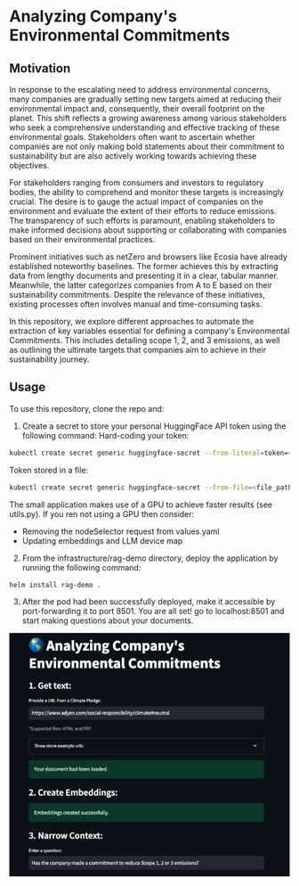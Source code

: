 # Analyzing Company's Environmental Commitments

## Motivation
In response to the escalating need to address environmental concerns, many companies are gradually setting new targets 
aimed at reducing their environmental impact and, consequently, their overall footprint on the planet. 
This shift reflects a growing awareness among various stakeholders who seek a comprehensive understanding and effective 
tracking of these environmental goals. Stakeholders often want to ascertain whether companies are not only making bold 
statements about their commitment to sustainability but are also actively working towards achieving these objectives.

For stakeholders ranging from consumers and investors to regulatory bodies, the ability to comprehend and monitor these 
targets is increasingly crucial. The desire is to gauge the actual impact of companies on the environment and evaluate
the extent of their efforts to reduce emissions. The transparency of such efforts is paramount, enabling stakeholders to
make informed decisions about supporting or collaborating with companies based on their environmental practices.

Prominent initiatives such as netZero and browsers like Ecosia have already established noteworthy baselines. The former 
achieves this by extracting data from lengthy documents and presenting it in a clear, tabular manner. Meanwhile, the latter 
categorizes companies from A to E based on their sustainability commitments. Despite the relevance of these initiatives, 
existing processes often involves manual and time-consuming tasks.

In this repository, we explore different approaches to automate the extraction of key variables essential for defining 
a company's Environmental Commitments. This includes detailing scope 1, 2, and 3 emissions, as well as outlining the
ultimate targets that companies aim to achieve in their sustainability journey.

## Usage
To use this repository, clone the repo and:
1. Create a secret to store your personal HuggingFace API token using the following command:
Hard-coding your token:
```bash
kubectl create secret generic huggingface-secret --from-literal=token=<your_token_here>
```
Token stored in a file:
```bash
kubectl create secret generic huggingface-secret --from-file=<file_path>
```
The small application makes use of a GPU to achieve faster results (see utils.py).
If you ren not using a GPU then consider:
- Removing the nodeSelector request from values.yaml
- Updating embeddings and LLM device map

2. From the infrastructure/rag-demo directory, deploy the application by running the following command:
```bash
helm install rag-demo .
```
3. After the pod had been successfully deployed, make it accessible by port-forwarding it to port 8501.
You are all set! go to localhost:8501 and start making questions about your documents.

![Demo Screen](rag-demo_screen.png)

